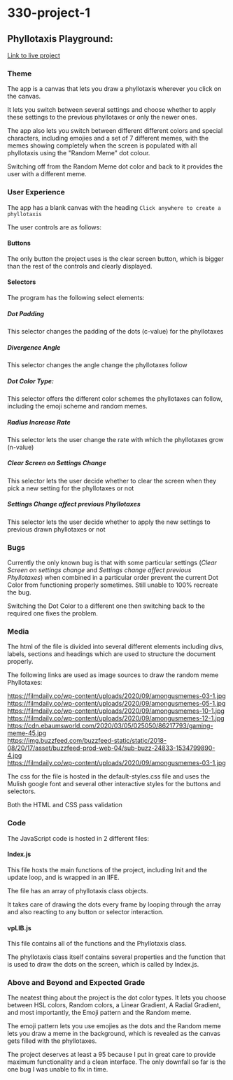 # 330-project-1

## Phyllotaxis Playground:

[Link to live project](https://people.rit.edu/~vp2350/330/330-project-1-master/)

### Theme

The app is a canvas that lets you draw a phyllotaxis wherever you click on the canvas. 

It lets you switch between several settings and choose whether to apply these settings to the previous phyllotaxes or only the newer ones.

The app also lets you switch between different different colors and special characters, including emojies and a set of 7 different memes, with the memes showing completely when the screen is populated with all phyllotaxis using the "Random Meme" dot colour. 

Switching off from the Random Meme dot color and back to it provides the user with a different meme. 

### User Experience

The app has a blank canvas with the heading `Click anywhere to create a phyllotaxis`

The user controls are as follows:

#### Buttons

The only button the project uses is the clear screen button, which is bigger than the rest of the controls and clearly displayed.

#### Selectors

The program has the following select elements:


##### Dot Padding

This selector changes the padding of the dots (c-value) for the phyllotaxes

##### Divergence Angle

This selector changes the angle change the phyllotaxes follow 

##### Dot Color Type:

This selector offers the different color schemes the phyllotaxes can follow, including the emoji scheme and random memes. 

##### Radius Increase Rate

This selector lets the user change the rate with which the phyllotaxes grow (n-value)

##### Clear Screen on Settings Change

This selector lets the user decide whether to clear the screen when they pick a new setting for the phyllotaxes or not

##### Settings Change affect previous Phyllotaxes

This selector lets the user decide whether to apply the new settings to previous drawn phyllotaxes or not

### Bugs

Currently the only known bug is that with some particular settings (*Clear Screen on settings change* and *Settings change affect previous Phyllotaxes*) when combined in a particular order prevent
the current Dot Color from functioning properly sometimes. Still unable to 100% recreate the bug.

Switching the Dot Color to a different one then switching back to the required one fixes the problem. 

### Media

The html of the file is divided into several different elements including divs, labels, sections and headings which are used to structure the document properly.

The following links are used as image sources to draw the random meme Phyllotaxes:

https://filmdaily.co/wp-content/uploads/2020/09/amongusmemes-03-1.jpg   
https://filmdaily.co/wp-content/uploads/2020/09/amongusmemes-05-1.jpg   
https://filmdaily.co/wp-content/uploads/2020/09/amongusmemes-10-1.jpg       
https://filmdaily.co/wp-content/uploads/2020/09/amongusmemes-12-1.jpg   
https://cdn.ebaumsworld.com/2020/03/05/025050/86217793/gaming-meme-45.jpg     
https://img.buzzfeed.com/buzzfeed-static/static/2018-08/20/17/asset/buzzfeed-prod-web-04/sub-buzz-24833-1534799890-4.jpg       
https://filmdaily.co/wp-content/uploads/2020/09/amongusmemes-03-1.jpg  

The css for the file is hosted in the default-styles.css file and uses the Mulish google font and several other interactive styles for the buttons and selectors.

Both the HTML and CSS pass validation

### Code

The JavaScript code is hosted in 2 different files:

#### Index.js

This file hosts the main functions of the project, including Init and the update loop, and is wrapped in an IIFE.

The file has an array of phyllotaxis class objects.

It takes care of drawing the dots every frame by looping through the array and also reacting to any button or selector interaction.


#### vpLIB.js

This file contains all of the functions and the Phyllotaxis class.

The phyllotaxis class itself contains several properties and the function that is used to draw the dots on the screen, which is called by Index.js.

### Above and Beyond and Expected Grade

The neatest thing about the project is the dot color types. It lets you choose between HSL colors, Random colors, a Linear Gradient, A Radial Gradient, and most importantly, the Emoji pattern and the Random meme. 

The emoji pattern lets you use emojies as the dots and the Random meme lets you draw a meme in the background, which is revealed as the canvas gets filled with the phyllotaxes.

The project deserves at least a 95 because I put in great care to provide maximum functionality and a clean interface. The only downfall so far is the one bug I was unable to fix in time.

